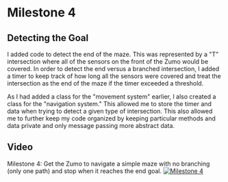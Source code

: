 # Milestone 4
## Detecting the Goal
I added code to detect the end of the maze. This was represented by a "T" intersection where all of the sensors on the front of the Zumo would be covered.  In order to detect the end versus a branched intersection, I added a timer to keep track of how long all the sensors were covered and treat the intersection as the end of the maze if the timer exceeded a threshold.


As I had added a class for the "movement system" earlier, I also created a class for the "navigation system."  This allowed me to store the timer and data when trying to detect a given type of intersection.  This also allowed me to further keep my code organized by keeping particular methods and data private and only message passing more abstract data.

## Video
Milestone 4: Get the Zumo to navigate a simple maze with no branching (only one path) and stop when it reaches the end goal.
[![Milestone 4](http://img.youtube.com/vi/nz6N8sSqoEY/0.jpg)](https://www.youtube.com/watch?v=nz6N8sSqoEY&list=PL_vwT-3yRaUgX_wOFEYApaCMzTHfuzczx&index=4)
